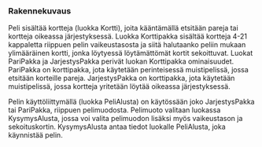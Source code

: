 ### Rakennekuvaus

Peli sisältää kortteja (luokka Kortti), joita kääntämällä etsitään pareja tai kortteja oikeassa järjestyksessä. 
Luokka Korttipakka sisältää kortteja 4-21 kappaletta riippuen pelin vaikeustasosta ja siitä halutaanko peliin mukaan 
ylimääräinen kortti, jonka löytyessä löytämättömät kortit sekoittuvat. Luokat PariPakka ja JarjestysPakka perivät luokan 
Korttipakka ominaisuudet. PariPakka on korttipakka, jota käytetään perinteisessä muistipelissä, jossa etsitään korteille 
pareja. JarjestysPakka on korttipakka, jota käytetään muistipelissä, jossa kortteja yritetään löytää oikeassa järjestyksessä.

Pelin käyttöliittymällä (luokka PeliAlusta) on käytössään joko JarjestysPakka tai PariPakka, riippuen pelimuodosta. 
Pelimuoto valitaan luokassa KysymysAlusta, jossa voi valita pelimuodon lisäksi myös vaikeustason ja sekoituskortin. 
KysymysAlusta antaa tiedot luokalle PeliAlusta, joka käynnistää pelin.
